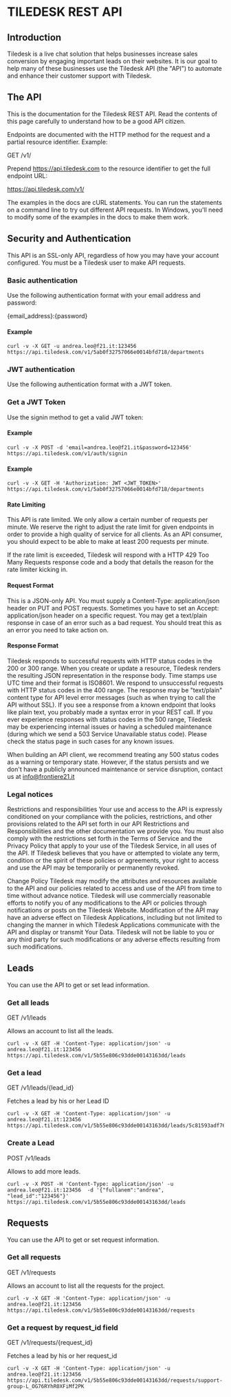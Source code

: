 # TILEDESK REST API

## Introduction

Tiledesk is a live chat solution that helps businesses increase sales conversion by engaging important leads on their websites. It is our goal to help many of these businesses use the Tiledesk API (the "API") to automate and enhance their customer support with Tiledesk.

## The API
This is the documentation for the Tiledesk REST API. Read the contents of this page carefully to understand how to be a good API citizen.

Endpoints are documented with the HTTP method for the request and a partial resource identifier. Example:

GET /v1/

Prepend https://api.tiledesk.com to the resource identifier to get the full endpoint URL:

https://api.tiledesk.com/v1/

The examples in the docs are cURL statements. You can run the statements on a command line to try out different API requests. In Windows, you'll need to modify some of the examples in the docs to make them work.

## Security and Authentication
This API is an SSL-only API, regardless of how you may have your account configured. You must be a Tiledesk user to make API requests.


### Basic authentication

Use the following authentication format with your email address and password:

{email_address}:{password}

#### Example

```
curl -v -X GET -u andrea.leo@f21.it:123456 https://api.tiledesk.com/v1/5ab0f32757066e0014bfd718/departments
```


### JWT authentication

Use the following authentication format with a JWT token.


### Get a JWT Token

Use the signin method to get a valid JWT token:

#### Example
```
curl -v -X POST -d 'email=andrea.leo@f21.it&password=123456' https://api.tiledesk.com/v1/auth/signin
```

#### Example

```
curl -v -X GET -H 'Authorization: JWT <JWT_TOKEN>' https://api.tiledesk.com/v1/5ab0f32757066e0014bfd718/departments
```


#### Rate Limiting
This API is rate limited. We only allow a certain number of requests per minute. We reserve the right to adjust the rate limit for given endpoints in order to provide a high quality of service for all clients. As an API consumer, you should expect to be able to make at least 200 requests per minute.

If the rate limit is exceeded, Tiledesk will respond with a HTTP 429 Too Many Requests response code and a body that details the reason for the rate limiter kicking in.

#### Request Format
This is a JSON-only API. You must supply a Content-Type: application/json header on PUT and POST requests. Sometimes you have to set an Accept: application/json header on a specific request. You may get a text/plain response in case of an error such as a bad request. You should treat this as an error you need to take action on.

#### Response Format
Tiledesk responds to successful requests with HTTP status codes in the 200 or 300 range. 
When you create or update a resource, Tiledesk renders the resulting JSON representation in the response body.
Time stamps use UTC time and their format is ISO8601.
We respond to unsuccessful requests with HTTP status codes in the 400 range. The response may be "text/plain" content type for API level error messages (such as when trying to call the API without SSL). If you see a response from a known endpoint that looks like plain text, you probably made a syntax error in your REST call. If you ever experience responses with status codes in the 500 range, Tiledesk may be experiencing internal issues or having a scheduled maintenance (during which we send a 503 Service Unavailable status code). Please check the status page in such cases for any known issues.

When building an API client, we recommend treating any 500 status codes as a warning or temporary state. However, if the status persists and we don't have a publicly announced maintenance or service disruption, contact us at info@frontiere21.it


### Legal notices
Restrictions and responsibilities
Your use and access to the API is expressly conditioned on your compliance with the policies, restrictions, and other provisions related to the API set forth in our API Restrictions and Responsibilities and the other documentation we provide you. You must also comply with the restrictions set forth in the Terms of Service and the Privacy Policy that apply to your use of the Tiledesk Service, in all uses of the API. If Tiledesk believes that you have or attempted to violate any term, condition or the spirit of these policies or agreements, your right to access and use the API may be temporarily or permanently revoked.

Change Policy
Tiledesk may modify the attributes and resources available to the API and our policies related to access and use of the API from time to time without advance notice. Tiledesk will use commercially reasonable efforts to notify you of any modifications to the API or policies through notifications or posts on the Tiledesk Website. Modification of the API may have an adverse effect on Tiledesk Applications, including but not limited to changing the manner in which Tiledesk Applications communicate with the API and display or transmit Your Data. Tiledesk will not be liable to you or any third party for such modifications or any adverse effects resulting from such modifications.


## Leads
You can use the API to get or set lead information.

### Get all leads
GET /v1/leads

Allows an account to list all the leads.

```
curl -v -X GET -H 'Content-Type: application/json' -u andrea.leo@f21.it:123456 https://api.tiledesk.com/v1/5b55e806c93dde00143163dd/leads
```

### Get a lead
GET /v1/leads/{lead_id}

Fetches a lead by his or her Lead ID

```
curl -v -X GET -H 'Content-Type: application/json' -u andrea.leo@f21.it:123456 https://api.tiledesk.com/v1/5b55e806c93dde00143163dd/leads/5c81593adf767b0017d1aa66
```


### Create a Lead
POST /v1/leads

Allows to add more leads.

```
curl -v -X POST -H 'Content-Type: application/json' -u andrea.leo@f21.it:123456  -d '{"fullanem":"andrea", "lead_id":"123456"}' https://api.tiledesk.com/v1/5b55e806c93dde00143163dd/leads
```



## Requests
You can use the API to get or set request information.


### Get all requests
GET /v1/requests

Allows an account to list all the requests for the project.


```
curl -v -X GET -H 'Content-Type: application/json' -u andrea.leo@f21.it:123456 https://api.tiledesk.com/v1/5b55e806c93dde00143163dd/requests
```



### Get a request by request_id field
GET /v1/requests/{request_id}

Fetches a lead by his or her request_id

```
curl -v -X GET -H 'Content-Type: application/json' -u andrea.leo@f21.it:123456 https://api.tiledesk.com/v1/5b55e806c93dde00143163dd/requests/support-group-L_OG76RYhR0XFiMf2PK
```




